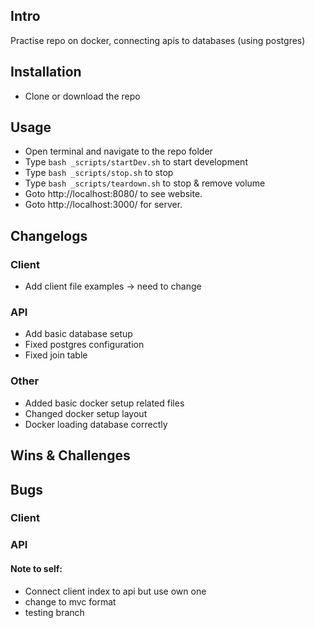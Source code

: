 ## Intro
Practise repo on docker, connecting apis to databases (using postgres)

## Installation
- Clone or download the repo

## Usage
- Open terminal and navigate to the repo folder 
- Type `bash _scripts/startDev.sh` to start development
- Type `bash _scripts/stop.sh` to stop
- Type `bash _scripts/teardown.sh` to stop & remove volume
- Goto http://localhost:8080/ to see website. 
- Goto http://localhost:3000/ for server. 

## Changelogs
### Client
- Add client file examples -> need to change

### API
- Add basic database setup
- Fixed postgres configuration
- Fixed join table

### Other
- Added basic docker setup related files
- Changed docker setup layout
- Docker loading database correctly

## Wins & Challenges

## Bugs
### Client

### API

#### Note to self:
- Connect client index to api but use own one
- change to mvc format
- testing branch